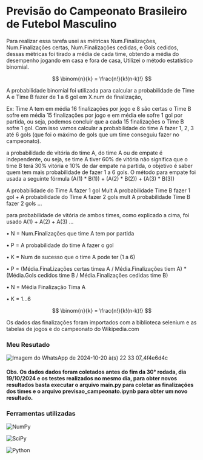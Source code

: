 # Previsão do Campeonato Brasileiro de Futebol Masculino 

Para realizar essa tarefa usei as métricas Num.Finalizações, Num.Finalizações certas, Num.Finalizações cedidas, e Gols cedidos, dessas métricas foi tirado a média de cada time, obtendo a média do desempenho jogando em casa e fora de casa, Utilizei o método estatístico binomial.

$$
\binom{n}{k} = \frac{n!}{k!(n-k)!}
$$

A probabilidade binomial foi utilizada para calcular a probabilidade de Time A e Time B fazer de 1 a 6 gol em X.num de finalização,

Ex: Time A tem em média 16 finalizações por jogo e 8 são certas o Time B sofre em média 15 finalizações por jogo e em média ele sofre 1 gol por partida, ou seja, podemos concluir que a cada 15 finalizações o Time B sofre 1 gol. Com isso vamos calcular a probabilidade do time A fazer 1, 2, 3 até 6 gols (que foi o máximo de gols que um time conseguiu fazer no campeonato).

a probabilidade de vitória do time A, do time A ou de empate é independente, ou seja, se time A tiver 60% de vitória não significa que o time B terá 30% vitória e 10% de dar empate na partida, o objetivo é saber quem tem mais probabilidade de fazer 1 a 6 gols. O método para empate foi usada a seguinte fórmula
(A(1) * B(1)) + (A(2) * B(2)) + (A(3) * B(3))

A probabilidade do Time A fazer 1 gol Mult A probabilidade Time B fazer 1 gol + A probabilidade do Time A fazer 2 gols mult A probabilidade Time B fazer 2 gols ... 

para probabilidade de vitória de ambos times, como explicado a cima, foi usado A(1) + A(2) + A(3) ...


• N = Num.Finalizações que time  A tem por partida 

• P = A probabilidade do time A fazer o gol

• K = Num de sucesso que o time A pode ter (1 a 6)

 • P = (Média.FinaLizações certas timea A / Média.Finalizações tiem A) * (Média.Gols cedidos time B / Média.Finalizações cedidas time B)

• N = Média Finalização Tima A

• K = 1...6
 
$$
\binom{n}{k} = \frac{n!}{k!(n-k)!}
$$

Os dados das finalizações foram importados com a biblioteca selenium e as tabelas de jogos e do campeonato do Wikipedia.com

### Meu Resutado
![Imagem do WhatsApp de 2024-10-20 à(s) 22 33 07_4f4e6d4c](https://github.com/user-attachments/assets/1d2092de-b14f-4b3f-94d8-d757ead22398)

#### Obs. Os dados dados foram coletados antes do fim da 30° rodada, dia 19/10/2024 e os testes realizados no mesmo dia, para obter novos resultados basta executar o arquivo main.py para coletar as finalizações dos times e o arquivo previsao_campeonato.ipynb para obter um novo resultado.

### Ferramentas utilizadas

![NumPy](https://img.shields.io/badge/NumPy-1.20%2B-blue?logo=numpy&logoColor=white)

![SciPy](https://img.shields.io/badge/SciPy-1.7%2B-blue?logo=scipy&logoColor=white)

![Python](https://img.shields.io/badge/Python-3.8%2B-blue?logo=python&logoColor=white)
